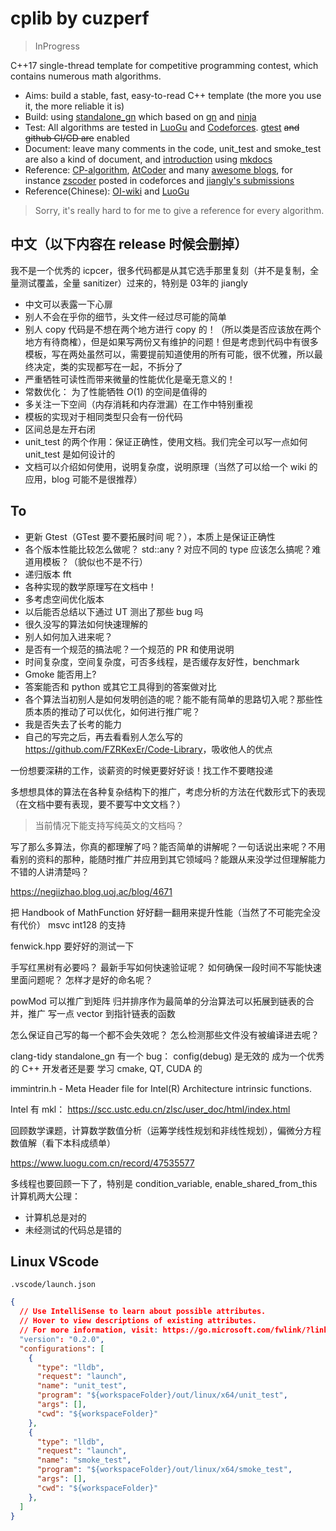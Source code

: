 # cplib by cuzperf

> InProgress

C++17 single-thread template for competitive programming contest, which contains numerous math algorithms.

- Aims: build a stable, fast, easy-to-read C++ template (the more you use it, the more reliable it is)
- Build: using [standalone_gn](https://agora-adc-artifacts.oss-accelerate.aliyuncs.com/standalone_gn_latest.zip) which based on [gn](https://gn.googlesource.com/gn/) and [ninja](https://ninja-build.org/)
- Test: All algorithms are tested in [LuoGu](https://www.luogu.com.cn/) and [Codeforces](https://codeforces.com/). [gtest](https://github.com/google/googletest) ~~and github CI/CD are~~ enabled
- Document: leave many comments in the code, unit_test and smoke_test are also a kind of document, and [introduction](https://cuzperf.github.io/cplib) using [mkdocs](https://www.mkdocs.org/)
- Reference: [CP-algorithm](https://cp-algorithms.com/), [AtCoder](https://github.com/atcoder/ac-library) and many [awesome blogs](https://codeforces.com/catalog), for instance [zscoder](https://codeforces.com/profile/zscoder) posted in codeforces and [jiangly's submissions](https://codeforces.com/submissions/jiangly)
- Reference(Chinese): [OI-wiki](https://oi-wiki.org/) and [LuoGu](https://www.luogu.com.cn/)

> Sorry, it's really hard to for me to give a reference for every algorithm.


## 中文（以下内容在 release 时候会删掉）

我不是一个优秀的 icpcer，很多代码都是从其它选手那里复刻（并不是复制，全量测试覆盖，全量 sanitizer）过来的，特别是 03年的 jiangly

- 中文可以表露一下心扉
- 别人不会在乎你的细节，头文件一经过尽可能的简单
- 别人 copy 代码是不想在两个地方进行 copy 的！（所以类是否应该放在两个地方有待商榷），但是如果写两份又有维护的问题！但是考虑到代码中有很多模板，写在两处虽然可以，需要提前知道使用的所有可能，很不优雅，所以最终决定，类的实现都写在一起，不拆分了
- 严重牺牲可读性而带来微量的性能优化是毫无意义的！
- 常数优化： 为了性能牺牲 $O(1)$ 的空间是值得的
- 多关注一下空间（内存消耗和内存泄漏）在工作中特别重视
- 模板的实现对于相同类型只会有一份代码
- 区间总是左开右闭
- unit_test 的两个作用：保证正确性，使用文档。我们完全可以写一点如何 unit_test 是如何设计的
- 文档可以介绍如何使用，说明复杂度，说明原理（当然了可以给一个 wiki 的应用，blog 可能不是很推荐）


## To

- 更新 Gtest（GTest 要不要拓展时间 呢？），本质上是保证正确性
- 各个版本性能比较怎么做呢？ std::any ? 对应不同的 type 应该怎么搞呢？难道用模板？（貌似也不是不行）
- 递归版本 fft
- 各种实现的数学原理写在文档中！
- 多考虑空间优化版本
- 以后能否总结以下通过 UT 测出了那些 bug 吗
- 很久没写的算法如何快速理解的
- 别人如何加入进来呢？
- 是否有一个规范的搞法呢？一个规范的 PR 和使用说明
- 时间复杂度，空间复杂度，可否多线程，是否缓存友好性，benchmark
- Gmoke 能否用上?
- 答案能否和 python 或其它工具得到的答案做对比
- 各个算法当初别人是如何发明创造的呢？能不能有简单的思路切入呢？那些性质本质的推动了可以优化，如何进行推广呢？
- 我是否失去了长考的能力
- 自己的写完之后，再去看看别人怎么写的 <https://github.com/FZRKexEr/Code-Library>，吸收他人的优点

一份想要深耕的工作，谈薪资的时候更要好好谈！找工作不要瞎投递

多想想具体的算法在各种复杂结构下的推广，考虑分析的方法在代数形式下的表现（在文档中要有表现，要不要写中文文档？）

> 当前情况下能支持写纯英文的文档吗？

写了那么多算法，你真的都理解了吗？能否简单的讲解呢？一句话说出来呢？不用看别的资料的那种，能随时推广并应用到其它领域吗？能跟从来没学过但理解能力不错的人讲清楚吗？

https://negiizhao.blog.uoj.ac/blog/4671

把 Handbook of MathFunction 好好翻一翻用来提升性能（当然了不可能完全没有代价）
msvc int128 的支持

fenwick.hpp 要好好的测试一下

手写红黑树有必要吗？
最新手写如何快速验证呢？
如何确保一段时间不写能快速里面问题呢？
怎样才是好的命名呢？

powMod 可以推广到矩阵
归并排序作为最简单的分治算法可以拓展到链表的合并，推广
写一点 vector 到指针链表的函数

怎么保证自己写的每一个都不会失效呢？
怎么检测那些文件没有被编译进去呢？

clang-tidy
standalone_gn 有一个 bug： config(debug) 是无效的
成为一个优秀的 C++ 开发者还是要 学习 cmake, QT, CUDA 的

immintrin.h - Meta Header file for Intel(R) Architecture intrinsic functions.

Intel 有 mkl： https://scc.ustc.edu.cn/zlsc/user_doc/html/index.html

回顾数学课题，计算数学数值分析（运筹学线性规划和非线性规划），偏微分方程数值解（看下本科成绩单）

https://www.luogu.com.cn/record/47535577

多线程也要回顾一下了，特别是 condition_variable, enable_shared_from_this
计算机两大公理：

- 计算机总是对的
- 未经测试的代码总是错的


## Linux VScode

`.vscode/launch.json`

``` json
{
  // Use IntelliSense to learn about possible attributes.
  // Hover to view descriptions of existing attributes.
  // For more information, visit: https://go.microsoft.com/fwlink/?linkid=830387
  "version": "0.2.0",
  "configurations": [
    {
      "type": "lldb",
      "request": "launch",
      "name": "unit_test",
      "program": "${workspaceFolder}/out/linux/x64/unit_test",
      "args": [],
      "cwd": "${workspaceFolder}"
    },
    {
      "type": "lldb",
      "request": "launch",
      "name": "smoke_test",
      "program": "${workspaceFolder}/out/linux/x64/smoke_test",
      "args": [],
      "cwd": "${workspaceFolder}"
    },
  ]
}
```
